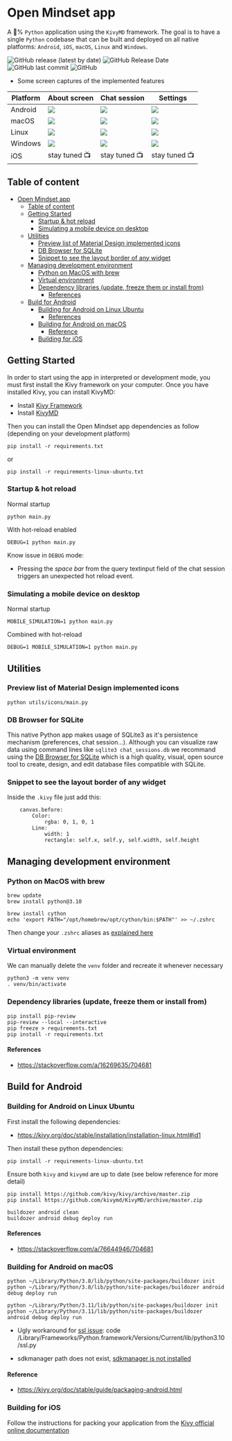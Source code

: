 # Open Mindset app

A 💯% `Python` application using the `KivyMD` framework. The goal is to have a single `Python` codebase that can be built and deployed on all 
native platforms: `Android`, `iOS`, `macOS`, `Linux` and `Windows`.

![GitHub release (latest by date)](https://img.shields.io/github/v/release/amwebexpert/poc-mobile-python) ![GitHub Release Date](https://img.shields.io/github/release-date/amwebexpert/poc-mobile-python) ![GitHub last commit](https://img.shields.io/github/last-commit/amwebexpert/poc-mobile-python) ![GitHub](https://img.shields.io/github/license/amwebexpert/poc-mobile-python)

* Some screen captures of the implemented features

Platform     | About screen | Chat session | Settings
------------ | ------------ | ------------ | -------------- |
Android      | <img src="stores_presence/android-about.jpg" /> | <img src="stores_presence/android-chatgpt-session.jpg" /> | <img src="stores_presence/android-settings.jpg" />
macOS        | <img src="stores_presence/macos-about.png" /> | <img src="stores_presence/macos-chatgpt-session.png" /> | <img src="stores_presence/macos-settings.png" />
Linux        | <img src="stores_presence/ubuntu-about.png" /> | <img src="stores_presence/ubuntu-chatgpt-session.png" /> | <img src="stores_presence/ubuntu-settings.png" />
Windows      | <img src="stores_presence/windows-about.png" /> | <img src="stores_presence/windows-chatgpt-session.png" /> | <img src="stores_presence/windows-settings.png" />
iOS          | stay tuned 📺 | stay tuned 📺 | stay tuned 📺


## Table of content

- [Open Mindset app](#open-mindset-app)
  - [Table of content](#table-of-content)
  - [Getting Started](#getting-started)
    - [Startup \& hot reload](#startup--hot-reload)
    - [Simulating a mobile device on desktop](#simulating-a-mobile-device-on-desktop)
  - [Utilities](#utilities)
    - [Preview list of Material Design implemented icons](#preview-list-of-material-design-implemented-icons)
    - [DB Browser for SQLite](#db-browser-for-sqlite)
    - [Snippet to see the layout border of any widget](#snippet-to-see-the-layout-border-of-any-widget)
  - [Managing development environment](#managing-development-environment)
    - [Python on MacOS with brew](#python-on-macos-with-brew)
    - [Virtual environment](#virtual-environment)
    - [Dependency libraries (update, freeze them or install from)](#dependency-libraries-update-freeze-them-or-install-from)
      - [References](#references)
  - [Build for Android](#build-for-android)
    - [Building for Android on Linux Ubuntu](#building-for-android-on-linux-ubuntu)
      - [References](#references-1)
    - [Building for Android on macOS](#building-for-android-on-macos)
      - [Reference](#reference)
    - [Building for iOS](#building-for-ios)


## Getting Started

In order to start using the app in interpreted or development mode, you must first install the Kivy framework on your computer. Once you have installed Kivy, you can install KivyMD:

- Install [Kivy Framework](https://kivy.org)
- Install [KivyMD](https://kivymd.readthedocs.io)

Then you can install the Open Mindset app dependencies as follow (depending on your development platform)

    pip install -r requirements.txt
or

    pip install -r requirements-linux-ubuntu.txt

### Startup & hot reload

Normal startup

    python main.py

With hot-reload enabled

    DEBUG=1 python main.py

Know issue in `DEBUG` mode:

- Pressing the *space bar* from the query textinput field of the chat session triggers an unexpected hot reload event.

### Simulating a mobile device on desktop

Normal startup

    MOBILE_SIMULATION=1 python main.py

Combined with hot-reload

    DEBUG=1 MOBILE_SIMULATION=1 python main.py

## Utilities

### Preview list of Material Design implemented icons

    python utils/icons/main.py

### DB Browser for SQLite

This native Python app makes usage of SQLite3 as it's persistence mechanism (preferences, chat session...). Although you can visualize raw data using command lines like `sqlite3 chat_sessions.db` we recommand using the [DB Browser for SQLite](https://sqlitebrowser.org/) which is a high quality, visual, open source tool to create, design, and edit database files compatible with SQLite.

### Snippet to see the layout border of any widget

Inside the `.kivy` file just add this:

```
    canvas.before:
        Color:
            rgba: 0, 1, 0, 1
        Line:
            width: 1
            rectangle: self.x, self.y, self.width, self.height
```

## Managing development environment

### Python on MacOS with brew

    brew update
    brew install python@3.10

    brew install cython
    echo 'export PATH="/opt/homebrew/opt/cython/bin:$PATH"' >> ~/.zshrc

Then change your `.zshrc` aliases as [explained here](https://apple.stackexchange.com/a/461063/364767)

### Virtual environment

We can manually delete the `venv` folder and recreate it whenever necessary

    python3 -m venv venv
    . venv/bin/activate

### Dependency libraries (update, freeze them or install from)

    pip install pip-review
    pip-review --local --interactive
    pip freeze > requirements.txt
    pip install -r requirements.txt

#### References

* https://stackoverflow.com/a/16269635/704681


## Build for Android

### Building for Android on Linux Ubuntu

First install the following dependencies:

* https://kivy.org/doc/stable/installation/installation-linux.html#id1

Then install these python dependencies:

    pip install -r requirements-linux-ubuntu.txt

Ensure both `kivy` and `kivymd` are up to date (see below reference for more detail)

    pip install https://github.com/kivy/kivy/archive/master.zip
    pip install https://github.com/kivymd/KivyMD/archive/master.zip

    buildozer android clean
    buildozer android debug deploy run

#### References

* https://stackoverflow.com/a/76644946/704681

### Building for Android on macOS

    python ~/Library/Python/3.8/lib/python/site-packages/buildozer init
    python ~/Library/Python/3.8/lib/python/site-packages/buildozer android debug deploy run

    python ~/Library/Python/3.11/lib/python/site-packages/buildozer init
    python ~/Library/Python/3.11/lib/python/site-packages/buildozer android debug deploy run

- Ugly workaround for [ssl issue](https://github.com/kivy/kivy/issues/5784):
  code /Library/Frameworks/Python.framework/Versions/Current/lib/python3.10/ssl.py

- sdkmanager path does not exist, [sdkmanager is not installed](https://github.com/kivy/buildozer/issues/927#issuecomment-533020886)

#### Reference

* https://kivy.org/doc/stable/guide/packaging-android.html


### Building for iOS

Follow the instructions for packing your application from the [Kivy official online documentation](https://kivy.org/)

